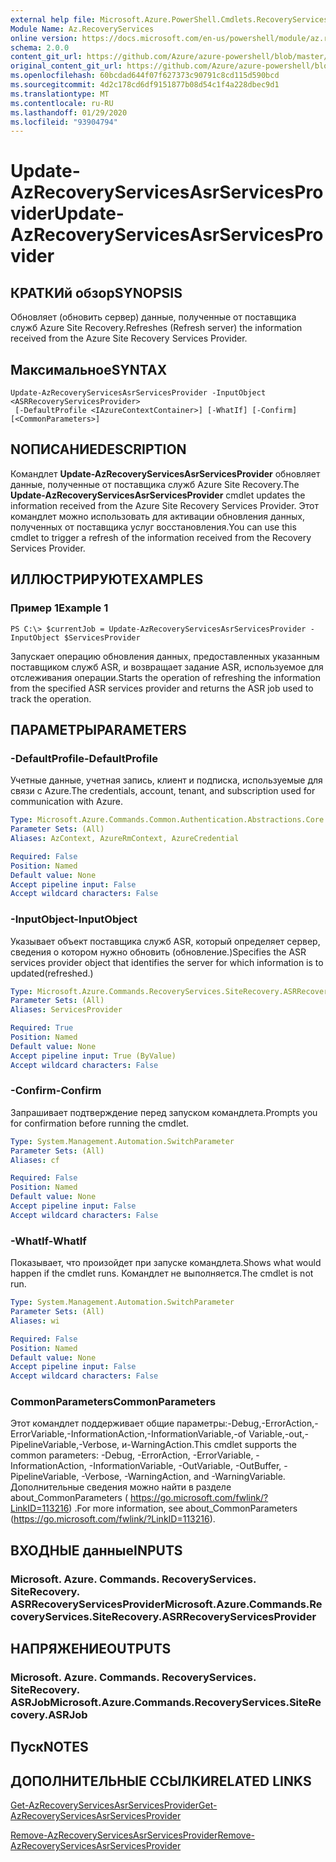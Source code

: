 ```yaml
---
external help file: Microsoft.Azure.PowerShell.Cmdlets.RecoveryServices.SiteRecovery.dll-Help.xml
Module Name: Az.RecoveryServices
online version: https://docs.microsoft.com/en-us/powershell/module/az.recoveryservices/update-azrecoveryservicesasrservicesprovider
schema: 2.0.0
content_git_url: https://github.com/Azure/azure-powershell/blob/master/src/RecoveryServices/RecoveryServices/help/Update-AzRecoveryServicesAsrServicesProvider.md
original_content_git_url: https://github.com/Azure/azure-powershell/blob/master/src/RecoveryServices/RecoveryServices/help/Update-AzRecoveryServicesAsrServicesProvider.md
ms.openlocfilehash: 60bcdad644f07f627373c90791c8cd115d590bcd
ms.sourcegitcommit: 4d2c178cd6df9151877b08d54c1f4a228dbec9d1
ms.translationtype: MT
ms.contentlocale: ru-RU
ms.lasthandoff: 01/29/2020
ms.locfileid: "93904794"
---
```

# <span data-ttu-id="8daf5-101">Update-AzRecoveryServicesAsrServicesProvider</span><span class="sxs-lookup"><span data-stu-id="8daf5-101">Update-AzRecoveryServicesAsrServicesProvider</span></span>

## <span data-ttu-id="8daf5-102">КРАТКИй обзор</span><span class="sxs-lookup"><span data-stu-id="8daf5-102">SYNOPSIS</span></span>
<span data-ttu-id="8daf5-103">Обновляет (обновить сервер) данные, полученные от поставщика служб Azure Site Recovery.</span><span class="sxs-lookup"><span data-stu-id="8daf5-103">Refreshes (Refresh server) the information received from the Azure Site Recovery Services Provider.</span></span>

## <span data-ttu-id="8daf5-104">Максимальное</span><span class="sxs-lookup"><span data-stu-id="8daf5-104">SYNTAX</span></span>

```
Update-AzRecoveryServicesAsrServicesProvider -InputObject <ASRRecoveryServicesProvider>
 [-DefaultProfile <IAzureContextContainer>] [-WhatIf] [-Confirm] [<CommonParameters>]
```

## <span data-ttu-id="8daf5-105">NОПИСАНИЕ</span><span class="sxs-lookup"><span data-stu-id="8daf5-105">DESCRIPTION</span></span>
<span data-ttu-id="8daf5-106">Командлет **Update-AzRecoveryServicesAsrServicesProvider** обновляет данные, полученные от поставщика служб Azure Site Recovery.</span><span class="sxs-lookup"><span data-stu-id="8daf5-106">The **Update-AzRecoveryServicesAsrServicesProvider** cmdlet updates the information received from the Azure Site Recovery Services Provider.</span></span> <span data-ttu-id="8daf5-107">Этот командлет можно использовать для активации обновления данных, полученных от поставщика услуг восстановления.</span><span class="sxs-lookup"><span data-stu-id="8daf5-107">You can use this cmdlet to trigger a refresh of the information received from the Recovery Services Provider.</span></span>

## <span data-ttu-id="8daf5-108">ИЛЛЮСТРИРУЮТ</span><span class="sxs-lookup"><span data-stu-id="8daf5-108">EXAMPLES</span></span>

### <span data-ttu-id="8daf5-109">Пример 1</span><span class="sxs-lookup"><span data-stu-id="8daf5-109">Example 1</span></span>
```
PS C:\> $currentJob = Update-AzRecoveryServicesAsrServicesProvider -InputObject $ServicesProvider
```

<span data-ttu-id="8daf5-110">Запускает операцию обновления данных, предоставленных указанным поставщиком служб ASR, и возвращает задание ASR, используемое для отслеживания операции.</span><span class="sxs-lookup"><span data-stu-id="8daf5-110">Starts the operation of refreshing the information from the specified ASR services provider and returns the ASR job used to track the operation.</span></span>

## <span data-ttu-id="8daf5-111">ПАРАМЕТРЫ</span><span class="sxs-lookup"><span data-stu-id="8daf5-111">PARAMETERS</span></span>

### <span data-ttu-id="8daf5-112">-DefaultProfile</span><span class="sxs-lookup"><span data-stu-id="8daf5-112">-DefaultProfile</span></span>
<span data-ttu-id="8daf5-113">Учетные данные, учетная запись, клиент и подписка, используемые для связи с Azure.</span><span class="sxs-lookup"><span data-stu-id="8daf5-113">The credentials, account, tenant, and subscription used for communication with Azure.</span></span>


```yaml
Type: Microsoft.Azure.Commands.Common.Authentication.Abstractions.Core.IAzureContextContainer
Parameter Sets: (All)
Aliases: AzContext, AzureRmContext, AzureCredential

Required: False
Position: Named
Default value: None
Accept pipeline input: False
Accept wildcard characters: False
```

### <span data-ttu-id="8daf5-114">-InputObject</span><span class="sxs-lookup"><span data-stu-id="8daf5-114">-InputObject</span></span>
<span data-ttu-id="8daf5-115">Указывает объект поставщика служб ASR, который определяет сервер, сведения о котором нужно обновить (обновление.)</span><span class="sxs-lookup"><span data-stu-id="8daf5-115">Specifies the ASR services provider object that identifies the server for which information is to updated(refreshed.)</span></span>

```yaml
Type: Microsoft.Azure.Commands.RecoveryServices.SiteRecovery.ASRRecoveryServicesProvider
Parameter Sets: (All)
Aliases: ServicesProvider

Required: True
Position: Named
Default value: None
Accept pipeline input: True (ByValue)
Accept wildcard characters: False
```

### <span data-ttu-id="8daf5-116">-Confirm</span><span class="sxs-lookup"><span data-stu-id="8daf5-116">-Confirm</span></span>
<span data-ttu-id="8daf5-117">Запрашивает подтверждение перед запуском командлета.</span><span class="sxs-lookup"><span data-stu-id="8daf5-117">Prompts you for confirmation before running the cmdlet.</span></span>

```yaml
Type: System.Management.Automation.SwitchParameter
Parameter Sets: (All)
Aliases: cf

Required: False
Position: Named
Default value: None
Accept pipeline input: False
Accept wildcard characters: False
```

### <span data-ttu-id="8daf5-118">-WhatIf</span><span class="sxs-lookup"><span data-stu-id="8daf5-118">-WhatIf</span></span>
<span data-ttu-id="8daf5-119">Показывает, что произойдет при запуске командлета.</span><span class="sxs-lookup"><span data-stu-id="8daf5-119">Shows what would happen if the cmdlet runs.</span></span> <span data-ttu-id="8daf5-120">Командлет не выполняется.</span><span class="sxs-lookup"><span data-stu-id="8daf5-120">The cmdlet is not run.</span></span>

```yaml
Type: System.Management.Automation.SwitchParameter
Parameter Sets: (All)
Aliases: wi

Required: False
Position: Named
Default value: None
Accept pipeline input: False
Accept wildcard characters: False
```

### <span data-ttu-id="8daf5-121">CommonParameters</span><span class="sxs-lookup"><span data-stu-id="8daf5-121">CommonParameters</span></span>
<span data-ttu-id="8daf5-122">Этот командлет поддерживает общие параметры:-Debug,-ErrorAction,-ErrorVariable,-InformationAction,-InformationVariable,-of Variable,-out,-PipelineVariable,-Verbose, и-WarningAction.</span><span class="sxs-lookup"><span data-stu-id="8daf5-122">This cmdlet supports the common parameters: -Debug, -ErrorAction, -ErrorVariable, -InformationAction, -InformationVariable, -OutVariable, -OutBuffer, -PipelineVariable, -Verbose, -WarningAction, and -WarningVariable.</span></span> <span data-ttu-id="8daf5-123">Дополнительные сведения можно найти в разделе about_CommonParameters ( https://go.microsoft.com/fwlink/?LinkID=113216) .</span><span class="sxs-lookup"><span data-stu-id="8daf5-123">For more information, see about_CommonParameters (https://go.microsoft.com/fwlink/?LinkID=113216).</span></span>

## <span data-ttu-id="8daf5-124">ВХОДНЫЕ данные</span><span class="sxs-lookup"><span data-stu-id="8daf5-124">INPUTS</span></span>

### <span data-ttu-id="8daf5-125">Microsoft. Azure. Commands. RecoveryServices. SiteRecovery. ASRRecoveryServicesProvider</span><span class="sxs-lookup"><span data-stu-id="8daf5-125">Microsoft.Azure.Commands.RecoveryServices.SiteRecovery.ASRRecoveryServicesProvider</span></span>

## <span data-ttu-id="8daf5-126">НАПРЯЖЕНИЕ</span><span class="sxs-lookup"><span data-stu-id="8daf5-126">OUTPUTS</span></span>

### <span data-ttu-id="8daf5-127">Microsoft. Azure. Commands. RecoveryServices. SiteRecovery. ASRJob</span><span class="sxs-lookup"><span data-stu-id="8daf5-127">Microsoft.Azure.Commands.RecoveryServices.SiteRecovery.ASRJob</span></span>

## <span data-ttu-id="8daf5-128">Пуск</span><span class="sxs-lookup"><span data-stu-id="8daf5-128">NOTES</span></span>

## <span data-ttu-id="8daf5-129">ДОПОЛНИТЕЛЬНЫЕ ССЫЛКИ</span><span class="sxs-lookup"><span data-stu-id="8daf5-129">RELATED LINKS</span></span>

[<span data-ttu-id="8daf5-130">Get-AzRecoveryServicesAsrServicesProvider</span><span class="sxs-lookup"><span data-stu-id="8daf5-130">Get-AzRecoveryServicesAsrServicesProvider</span></span>](./Get-AzRecoveryServicesAsrServicesProvider.md)

[<span data-ttu-id="8daf5-131">Remove-AzRecoveryServicesAsrServicesProvider</span><span class="sxs-lookup"><span data-stu-id="8daf5-131">Remove-AzRecoveryServicesAsrServicesProvider</span></span>](./Remove-AzRecoveryServicesAsrServicesProvider.md)
